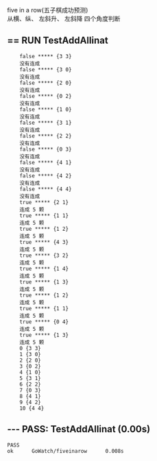 five in a row(五子棋成功预测)  
从横、纵、 左斜升、 左斜降 四个角度判断   
##  == RUN   TestAddAllinat
        false ***** {3 3}
        没有连成
        false ***** {3 0}
        没有连成
        false ***** {2 0}
        没有连成
        false ***** {0 2}
        没有连成
        false ***** {1 0}
        没有连成
        false ***** {3 1}
        没有连成
        false ***** {2 2}
        没有连成
        false ***** {0 3}
        没有连成
        false ***** {4 1}
        没有连成
        false ***** {4 2}
        没有连成
        false ***** {4 4}
        没有连成
        true ***** {2 1}
        连成 5 颗
        true ***** {1 1}
        连成 5 颗
        true ***** {1 2}
        连成 5 颗
        true ***** {4 3}
        连成 5 颗
        true ***** {3 2}
        连成 5 颗
        true ***** {1 4}
        连成 5 颗
        true ***** {1 3}
        连成 5 颗
        true ***** {1 2}
        连成 5 颗
        true ***** {1 1}
        连成 5 颗
        true ***** {0 4}
        连成 5 颗
        true ***** {1 3}
        连成 5 颗
        0 {3 3}
        1 {3 0}
        2 {2 0}
        3 {0 2}
        4 {1 0}
        5 {3 1}
        6 {2 2}
        7 {0 3}
        8 {4 1}
        9 {4 2}
        10 {4 4}
##  --- PASS: TestAddAllinat (0.00s)    
    PASS    
    ok      GoWatch/fiveinarow      0.008s    
